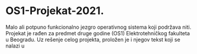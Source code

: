 # OS1-Projekat-2021.
Malo ali potpuno funkcionalno jezgro operativnog sistema koji podržava niti. Projekat je rađen za predmet druge godine (OS1) Elektrotehničkog fakulteta u Beogradu. Uz rešenje celog projekta, proložen je i njegov tekst koji se nalazi u
